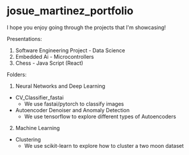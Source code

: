 # josue_martinez_portfolio

I hope you enjoy going through the projects that I'm showcasing!

Presentations:
1. Software Engineering Project - Data Science
2. Embedded Ai - Microcontrollers
3. Chess - Java Script (React)

Folders:

1.  Neural Networks and Deep Learning
  - CV_Classifier_fastai
    - We use fastai/pytorch to classify images
  - Autoencoder Denoiser and Anomaly Detection
    - We use tensorflow to explore different types of Autoencoders
2. Machine Learning
  - Clustering
    - We use scikit-learn to explore how to cluster a two moon dataset


